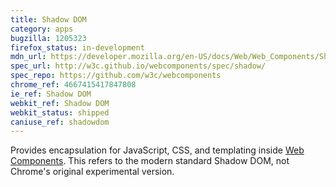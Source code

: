 ```yaml
---
title: Shadow DOM
category: apps
bugzilla: 1205323
firefox_status: in-development
mdn_url: https://developer.mozilla.org/en-US/docs/Web/Web_Components/Shadow_DOM
spec_url: http://w3c.github.io/webcomponents/spec/shadow/
spec_repo: https://github.com/w3c/webcomponents
chrome_ref: 4667415417847808
ie_ref: Shadow DOM
webkit_ref: Shadow DOM
webkit_status: shipped
caniuse_ref: shadowdom
---
```


Provides encapsulation for JavaScript, CSS, and templating inside [Web Components](https://developer.mozilla.org/en-US/docs/Web/Web_Components). This refers to the modern standard Shadow DOM, not Chrome's original experimental version.
